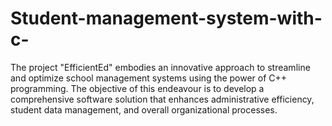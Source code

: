 # Student-management-system-with-c-
The project "EfficientEd" embodies an innovative approach to streamline and optimize school management systems using the power of C++ programming. The objective of this endeavour is to develop a comprehensive software solution that enhances administrative efficiency, student data management, and overall organizational processes.
